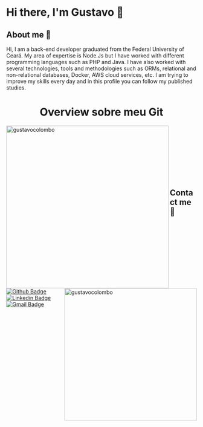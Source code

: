 # Hi there, I'm Gustavo 👋

## About me 🤔

Hi, I am a back-end developer graduated from the Federal University of Ceará. My area of ​​expertise is Node.Js but I have worked with different programming languages ​​such as PHP and Java. I have also worked with several technologies, tools and methodologies such as ORMs, relational and non-relational databases, Docker, AWS cloud services, etc. I am trying to improve my skills every day and in this profile you can follow my published studies.

<!--## Technologies and Frameworks :computer:

- Front-end with React.Js and Next.Js
- Back-end with Node.js and Typescript
- Database with Postgresql, SQLite, MySQL, MongoDB
- Package management with Yarn, npm
-->

<h1 align="center"> Overview sobre meu Git</h1>
<img src="https://github-readme-stats.vercel.app/api?username=gustavocolombo&show_icons=true&theme=tokyonight" width="430" align="left" alt="gustavocolombo" />
<img src="https://github-readme-stats.vercel.app/api/top-langs/?username=gustavocolombo&layout=compact&theme=tokyonight" width="350" align="right" alt="gustavocolombo" />
<br/><br/><br/><br/><br/><br/><br/><br/>

## Contact me 💬

[![Github Badge](https://img.shields.io/badge/-Github-000?style=flat-square&logo=Github&logoColor=white&link=https://github.com/gustavocolombo)](https://github.com/gustavocolombo)
[![Linkedin Badge](https://img.shields.io/badge/-LinkedIn-blue?style=flat-square&logo=Linkedin&logoColor=white&link=https://www.linkedin.com/in/gustavo-colombo-9940011a6/)](https://www.linkedin.com/in/gustavo-colombo-9940011a6/)
[![Gmail Badge](https://img.shields.io/badge/-gusttavocolombo@gmail.com-c14438?style=flat-square&logo=Gmail&logoColor=white&link=mailto:gusttavocolombo@gmail.com)](mailto:gusttavocolombo@gmail.com)

